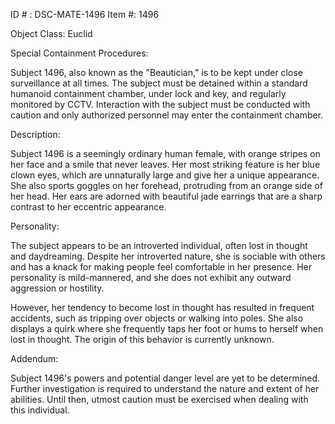 ID # : DSC-MATE-1496
Item #: 1496

Object Class: Euclid

Special Containment Procedures:

Subject 1496, also known as the "Beautician," is to be kept under close surveillance at all times. The subject must be detained within a standard humanoid containment chamber, under lock and key, and regularly monitored by CCTV. Interaction with the subject must be conducted with caution and only authorized personnel may enter the containment chamber.

Description:

Subject 1496 is a seemingly ordinary human female, with orange stripes on her face and a smile that never leaves. Her most striking feature is her blue clown eyes, which are unnaturally large and give her a unique appearance. She also sports goggles on her forehead, protruding from an orange side of her head. Her ears are adorned with beautiful jade earrings that are a sharp contrast to her eccentric appearance.

Personality:

The subject appears to be an introverted individual, often lost in thought and daydreaming. Despite her introverted nature, she is sociable with others and has a knack for making people feel comfortable in her presence. Her personality is mild-mannered, and she does not exhibit any outward aggression or hostility.

However, her tendency to become lost in thought has resulted in frequent accidents, such as tripping over objects or walking into poles. She also displays a quirk where she frequently taps her foot or hums to herself when lost in thought. The origin of this behavior is currently unknown.

Addendum:

Subject 1496's powers and potential danger level are yet to be determined. Further investigation is required to understand the nature and extent of her abilities. Until then, utmost caution must be exercised when dealing with this individual.